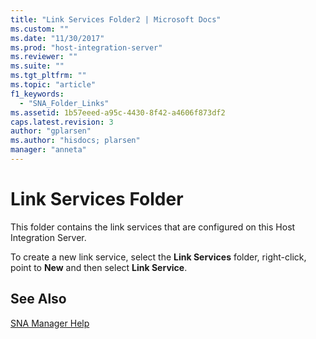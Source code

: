 ```yaml
---
title: "Link Services Folder2 | Microsoft Docs"
ms.custom: ""
ms.date: "11/30/2017"
ms.prod: "host-integration-server"
ms.reviewer: ""
ms.suite: ""
ms.tgt_pltfrm: ""
ms.topic: "article"
f1_keywords: 
  - "SNA_Folder_Links"
ms.assetid: 1b57eeed-a95c-4430-8f42-a4606f873df2
caps.latest.revision: 3
author: "gplarsen"
ms.author: "hisdocs; plarsen"
manager: "anneta"
---
```

# Link Services Folder
This folder contains the link services that are configured on this Host Integration Server.  
  
 To create a new link service, select the **Link Services** folder, right-click, point to **New** and then select **Link Service**.  
  
## See Also  
 [SNA Manager Help](../core/sna-manager-help1.md)